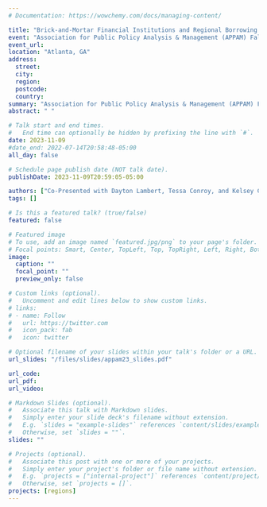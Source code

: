 ```yaml
---
# Documentation: https://wowchemy.com/docs/managing-content/

title: "Brick-and-Mortar Financial Institutions and Regional Borrowing: Do Branch Closures Leave Money on the Table?"
event: "Association for Public Policy Analysis & Management (APPAM) Fall Conference"
event_url:
location: "Atlanta, GA"
address:
  street:
  city:
  region:
  postcode:
  country:
summary: "Association for Public Policy Analysis & Management (APPAM) Fall Conference"
abstract: " "

# Talk start and end times.
#   End time can optionally be hidden by prefixing the line with `#`.
date: 2023-11-09
#date_end: 2022-07-14T20:58:48-05:00
all_day: false

# Schedule page publish date (NOT talk date).
publishDate: 2023-11-09T20:59:05-05:00

authors: ["Co-Presented with Dayton Lambert, Tessa Conroy, and Kelsey Conley"]
tags: []

# Is this a featured talk? (true/false)
featured: false

# Featured image
# To use, add an image named `featured.jpg/png` to your page's folder.
# Focal points: Smart, Center, TopLeft, Top, TopRight, Left, Right, BottomLeft, Bottom, BottomRight.
image:
  caption: ""
  focal_point: ""
  preview_only: false

# Custom links (optional).
#   Uncomment and edit lines below to show custom links.
# links:
# - name: Follow
#   url: https://twitter.com
#   icon_pack: fab
#   icon: twitter

# Optional filename of your slides within your talk's folder or a URL.
url_slides: "/files/slides/appam23_slides.pdf"

url_code:
url_pdf:
url_video:

# Markdown Slides (optional).
#   Associate this talk with Markdown slides.
#   Simply enter your slide deck's filename without extension.
#   E.g. `slides = "example-slides"` references `content/slides/example-slides.md`.
#   Otherwise, set `slides = ""`.
slides: ""

# Projects (optional).
#   Associate this post with one or more of your projects.
#   Simply enter your project's folder or file name without extension.
#   E.g. `projects = ["internal-project"]` references `content/project/deep-learning/index.md`.
#   Otherwise, set `projects = []`.
projects: [regions]
---
```


